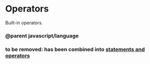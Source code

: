 # Operators

Built-in operators.

### @parent javascript/language
 

### to be removed: has been combined into [statements and operators](/js/statements)

